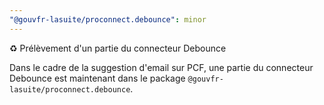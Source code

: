 ```yaml
---
"@gouvfr-lasuite/proconnect.debounce": minor
---
```


♻️ Prélèvement d'un partie du connecteur Debounce

Dans le cadre de la suggestion d'email sur PCF, une partie du connecteur Debounce est maintenant dans le package `@gouvfr-lasuite/proconnect.debounce`.
